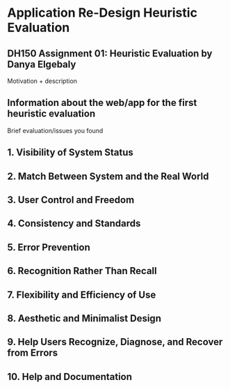 # Application Re-Design Heuristic Evaluation

## DH150 Assignment 01: Heuristic Evaluation by Danya Elgebaly

Motivation + description

## Information about the web/app for the first heuristic evaluation

Brief evaluation/issues you found

## 1. Visibility of System Status


## 2. Match Between System and the Real World


## 3. User Control and Freedom


## 4. Consistency and Standards


## 5. Error Prevention


## 6. Recognition Rather Than Recall


## 7. Flexibility and Efficiency of Use


## 8. Aesthetic and Minimalist Design


## 9. Help Users Recognize, Diagnose, and Recover from Errors


## 10. Help and Documentation
